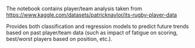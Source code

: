 The notebook contains player/team analysis taken from https://www.kaggle.com/datasets/patricknaylor/its-rugby-player-data

Provides both classification and regression models to predict future trends based on past player/team data (such as impact of fatigue on scoring, best/worst players based on position, etc.).
